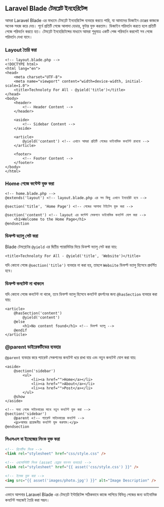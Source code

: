 ## Laravel Blade টেমপ্লেট ইনহেরিটেন্স

আমরা Laravel Blade এর মাধ্যমে টেমপ্লেট ইনহেরিটেন্স ব্যবহার করতে পারি, যা আমাদের ডিজাইন চেঞ্জের কাজকে অনেক সহজ করে দেয়। পূর্বে প্রতিটি পেজে আলাদা হেডার, ফুটার যুক্ত করতাম। ডিজাইন পরিবর্তন করতে হলে প্রতিটি পেজে পরিবর্তন করতে হত। টেমপ্লেট ইনহেরিটেন্সের মাধ্যমে আমরা শুধুমাত্র একটি পেজ পরিবর্তন করলেই সব পেজে পরিবর্তন দেখা যাবে।

### Layout তৈরি করা

```blade
<!-- layout.blade.php -->
<!DOCTYPE html>
<html lang="en">
<head>
    <meta charset="UTF-8">
    <meta name="viewport" content="width=device-width, initial-scale=1.0">
    <title>Technoloty For All - @yield('title')</title>
</head>
<body>
    <header>
        <!-- Header Content -->
    </header>

    <aside>
        <!-- Sidebar Content -->
    </aside>

    <article>
        @yield('content') <!-- এখানে আমরা প্রতিটি পেজের ডাইনামিক কনটেন্ট রাখবো -->
    </article>

    <footer>
        <!-- Footer Content -->
    </footer>
</body>
</html>
```

### Home পেজে কন্টেন্ট যুক্ত করা

```blade
<!-- home.blade.php -->
@extends('layout') <!-- layout.blade.php এর সব কিছু এখানে ইনহেরিট হবে -->

@section('title', 'Home Page') <!-- পেজের আলাদা টাইটেল যুক্ত করা -->

@section('content') <!-- layout এর কন্টেন্ট সেকশনে ডাইনামিক কনটেন্ট যোগ করা -->
    <h1>Welcome to the Home Page</h1>
@endsection
```

### ডিফল্ট ভ্যালু সেট করা

Blade টেমপ্লেটের `@yield` এর দ্বিতীয় প্যারামিটার দিয়ে ডিফল্ট ভ্যালু সেট করা যায়:

```blade
<title>Technoloty For All - @yield('title', 'Website')</title>
```

যদি কোনো পেজে `@section('title')` ব্যবহার না করা হয়, তাহলে `Website` ডিফল্ট ভ্যালু হিসেবে প্রদর্শিত হবে।

### ডিফল্ট কনটেন্ট না থাকলে

যদি কোনো পেজে কনটেন্ট না থাকে, তবে ডিফল্ট ভ্যালু হিসেবে কনটেন্ট প্রদর্শনের জন্য `@hasSection` ব্যবহার করা যায়:

```blade
<article>
    @hasSection('content')
        @yield('content')
    @else
        <h1>No content found</h1> <!-- ডিফল্ট ভ্যালু -->
    @endif
</article>
```

### @parent ডাইরেকটিভের ব্যবহার

`@parent` ব্যবহার করে প্যারেন্ট সেকশনের কনটেন্ট ধরে রাখা যায় এবং নতুন কনটেন্ট যোগ করা যায়:

```blade
<aside>
    @section('sidebar')
        <ul>
            <li><a href="">Home</a></li>
            <li><a href="">About</a></li>
            <li><a href="">Post</a></li>
        </ul>
    @show
</aside>

<!-- অন্য পেজে সাইডবারের সাথে নতুন কনটেন্ট যুক্ত করা -->
@section('sidebar')
    @parent <!-- প্যারেন্ট সাইডবারের কনটেন্ট -->
    <p>আমার প্রয়োজনীয় কনটেন্ট যুক্ত করলাম।</p>
@endsection
```

### সিএসএস বা ইমেজের লিংক যুক্ত করা

```html
<!-- রিলেটিভ লিংক -->
<link rel="stylesheet" href="css/style.css" />

<!-- এবসোলিউট লিংক (asset হেল্পার ফাংশন ব্যবহার) -->
<link rel="stylesheet" href="{{ asset('css/style.css') }}" />

<!-- ইমেজ যুক্ত করা -->
<img src="{{ asset('images/photo.jpg') }}" alt="Image Description" />
```

---

এভাবে আপনার Laravel Blade এর টেমপ্লেট ইন্টারিটেন্স সঠিকভাবে কাজে লাগিয়ে বিভিন্ন পেজের জন্য ডাইনামিক কনটেন্ট সহজেই তৈরি করা সম্ভব।
